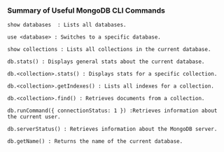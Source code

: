 ### Summary of Useful MongoDB CLI Commands

    show databases  : Lists all databases.

    use <database> : Switches to a specific database.

    show collections : Lists all collections in the current database.

    db.stats() : Displays general stats about the current database.

    db.<collection>.stats() : Displays stats for a specific collection.

    db.<collection>.getIndexes() : Lists all indexes for a collection.

    db.<collection>.find() : Retrieves documents from a collection.

    db.runCommand({ connectionStatus: 1 }) :Retrieves information about the current user.

    db.serverStatus() : Retrieves information about the MongoDB server.
    
    db.getName() : Returns the name of the current database.

